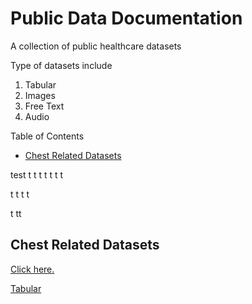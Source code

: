 # Public Data Documentation

A collection of public healthcare datasets

Type of datasets include 

1. Tabular 
2. Images 
3. Free Text 
4. Audio 

Table of Contents
- [Chest Related Datasets](##Chest-Related-Datasets)



test 
t
t
t
t
t
t
t

t
t
t
t

t
tt

<!-- toc -->
## Chest Related Datasets


[Click here.](link)

[Tabular](/)
